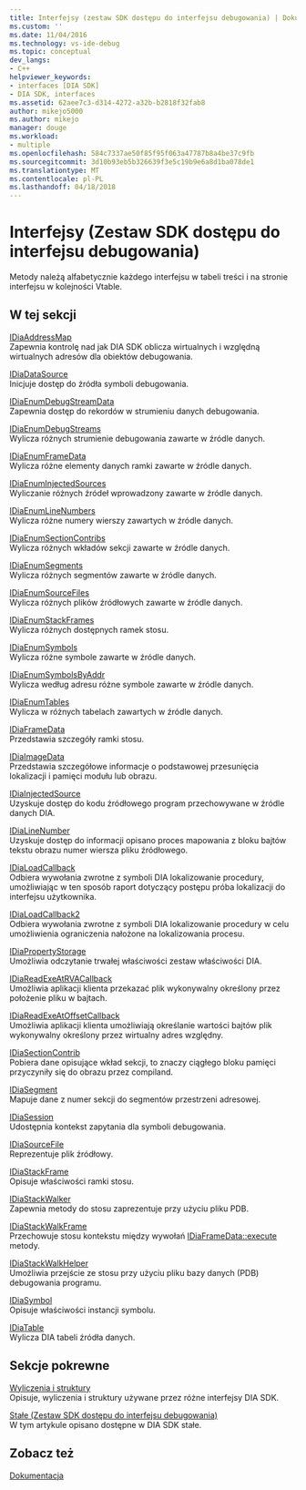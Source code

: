 ```yaml
---
title: Interfejsy (zestaw SDK dostępu do interfejsu debugowania) | Dokumentacja firmy Microsoft
ms.custom: ''
ms.date: 11/04/2016
ms.technology: vs-ide-debug
ms.topic: conceptual
dev_langs:
- C++
helpviewer_keywords:
- interfaces [DIA SDK]
- DIA SDK, interfaces
ms.assetid: 62aee7c3-d314-4272-a32b-b2818f32fab8
author: mikejo5000
ms.author: mikejo
manager: douge
ms.workload:
- multiple
ms.openlocfilehash: 584c7337ae50f85f95f063a47787b8a4be37c9fb
ms.sourcegitcommit: 3d10b93eb5b326639f3e5c19b9e6a8d1ba078de1
ms.translationtype: MT
ms.contentlocale: pl-PL
ms.lasthandoff: 04/18/2018
---
```

# <a name="interfaces-debug-interface-access-sdk"></a>Interfejsy (Zestaw SDK dostępu do interfejsu debugowania)
Metody należą alfabetycznie każdego interfejsu w tabeli treści i na stronie interfejsu w kolejności Vtable.  
  
## <a name="in-this-section"></a>W tej sekcji  
 [IDiaAddressMap](../../debugger/debug-interface-access/idiaaddressmap.md)  
 Zapewnia kontrolę nad jak DIA SDK oblicza wirtualnych i względną wirtualnych adresów dla obiektów debugowania.  
  
 [IDiaDataSource](../../debugger/debug-interface-access/idiadatasource.md)  
 Inicjuje dostęp do źródła symboli debugowania.  
  
 [IDiaEnumDebugStreamData](../../debugger/debug-interface-access/idiaenumdebugstreamdata.md)  
 Zapewnia dostęp do rekordów w strumieniu danych debugowania.  
  
 [IDiaEnumDebugStreams](../../debugger/debug-interface-access/idiaenumdebugstreams.md)  
 Wylicza różnych strumienie debugowania zawarte w źródle danych.  
  
 [IDiaEnumFrameData](../../debugger/debug-interface-access/idiaenumframedata.md)  
 Wylicza różne elementy danych ramki zawarte w źródle danych.  
  
 [IDiaEnumInjectedSources](../../debugger/debug-interface-access/idiaenuminjectedsources.md)  
 Wyliczanie różnych źródeł wprowadzony zawarte w źródle danych.  
  
 [IDiaEnumLineNumbers](../../debugger/debug-interface-access/idiaenumlinenumbers.md)  
 Wylicza różne numery wierszy zawartych w źródle danych.  
  
 [IDiaEnumSectionContribs](../../debugger/debug-interface-access/idiaenumsectioncontribs.md)  
 Wylicza różnych wkładów sekcji zawarte w źródle danych.  
  
 [IDiaEnumSegments](../../debugger/debug-interface-access/idiaenumsegments.md)  
 Wylicza różnych segmentów zawarte w źródle danych.  
  
 [IDiaEnumSourceFiles](../../debugger/debug-interface-access/idiaenumsourcefiles.md)  
 Wylicza różnych plików źródłowych zawarte w źródle danych.  
  
 [IDiaEnumStackFrames](../../debugger/debug-interface-access/idiaenumstackframes.md)  
 Wylicza różnych dostępnych ramek stosu.  
  
 [IDiaEnumSymbols](../../debugger/debug-interface-access/idiaenumsymbols.md)  
 Wylicza różne symbole zawarte w źródle danych.  
  
 [IDiaEnumSymbolsByAddr](../../debugger/debug-interface-access/idiaenumsymbolsbyaddr.md)  
 Wylicza według adresu różne symbole zawarte w źródle danych.  
  
 [IDiaEnumTables](../../debugger/debug-interface-access/idiaenumtables.md)  
 Wylicza w różnych tabelach zawartych w źródle danych.  
  
 [IDiaFrameData](../../debugger/debug-interface-access/idiaframedata.md)  
 Przedstawia szczegóły ramki stosu.  
  
 [IDiaImageData](../../debugger/debug-interface-access/idiaimagedata.md)  
 Przedstawia szczegółowe informacje o podstawowej przesunięcia lokalizacji i pamięci modułu lub obrazu.  
  
 [IDiaInjectedSource](../../debugger/debug-interface-access/idiainjectedsource.md)  
 Uzyskuje dostęp do kodu źródłowego program przechowywane w źródle danych DIA.  
  
 [IDiaLineNumber](../../debugger/debug-interface-access/idialinenumber.md)  
 Uzyskuje dostęp do informacji opisano proces mapowania z bloku bajtów tekstu obrazu numer wiersza pliku źródłowego.  
  
 [IDiaLoadCallback](../../debugger/debug-interface-access/idialoadcallback.md)  
 Odbiera wywołania zwrotne z symboli DIA lokalizowanie procedury, umożliwiając w ten sposób raport dotyczący postępu próba lokalizacji do interfejsu użytkownika.  
  
 [IDiaLoadCallback2](../../debugger/debug-interface-access/idialoadcallback2.md)  
 Odbiera wywołania zwrotne z symboli DIA lokalizowanie procedury w celu umożliwienia ograniczenia nałożone na lokalizowania procesu.  
  
 [IDiaPropertyStorage](../../debugger/debug-interface-access/idiapropertystorage.md)  
 Umożliwia odczytanie trwałej właściwości zestaw właściwości DIA.  
  
 [IDiaReadExeAtRVACallback](../../debugger/debug-interface-access/idiareadexeatrvacallback.md)  
 Umożliwia aplikacji klienta przekazać plik wykonywalny określony przez położenie pliku w bajtach.  
  
 [IDiaReadExeAtOffsetCallback](../../debugger/debug-interface-access/idiareadexeatoffsetcallback.md)  
 Umożliwia aplikacji klienta umożliwiają określanie wartości bajtów plik wykonywalny określony przez wirtualny adres względny.  
  
 [IDiaSectionContrib](../../debugger/debug-interface-access/idiasectioncontrib.md)  
 Pobiera dane opisujące wkład sekcji, to znaczy ciągłego bloku pamięci przyczyniły się do obrazu przez compiland.  
  
 [IDiaSegment](../../debugger/debug-interface-access/idiasegment.md)  
 Mapuje dane z numer sekcji do segmentów przestrzeni adresowej.  
  
 [IDiaSession](../../debugger/debug-interface-access/idiasession.md)  
 Udostępnia kontekst zapytania dla symboli debugowania.  
  
 [IDiaSourceFile](../../debugger/debug-interface-access/idiasourcefile.md)  
 Reprezentuje plik źródłowy.  
  
 [IDiaStackFrame](../../debugger/debug-interface-access/idiastackframe.md)  
 Opisuje właściwości ramki stosu.  
  
 [IDiaStackWalker](../../debugger/debug-interface-access/idiastackwalker.md)  
 Zapewnia metody do stosu zaprezentuje przy użyciu pliku PDB.  
  
 [IDiaStackWalkFrame](../../debugger/debug-interface-access/idiastackwalkframe.md)  
 Przechowuje stosu kontekstu między wywołań [IDiaFrameData::execute](../../debugger/debug-interface-access/idiaframedata-execute.md) metody.  
  
 [IDiaStackWalkHelper](../../debugger/debug-interface-access/idiastackwalkhelper.md)  
 Umożliwia przejście ze stosu przy użyciu pliku bazy danych (PDB) debugowania programu.  
  
 [IDiaSymbol](../../debugger/debug-interface-access/idiasymbol.md)  
 Opisuje właściwości instancji symbolu.  
  
 [IDiaTable](../../debugger/debug-interface-access/idiatable.md)  
 Wylicza DIA tabeli źródła danych.  
  
## <a name="related-sections"></a>Sekcje pokrewne  
 [Wyliczenia i struktury](../../debugger/debug-interface-access/enumerations-and-structures.md)  
 Opisuje, wyliczenia i struktury używane przez różne interfejsy DIA SDK.  
  
 [Stałe (Zestaw SDK dostępu do interfejsu debugowania)](../../debugger/debug-interface-access/constants-debug-interface-access-sdk.md)  
 W tym artykule opisano dostępne w DIA SDK stałe.  
  
## <a name="see-also"></a>Zobacz też  
 [Dokumentacja](../../debugger/debug-interface-access/debug-interface-access-sdk-reference.md)
